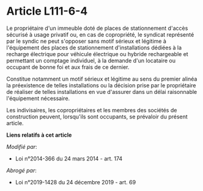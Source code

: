 # Article L111-6-4

Le propriétaire d'un immeuble doté de places de stationnement d'accès sécurisé à usage privatif ou, en cas de copropriété, le
syndicat représenté par le syndic ne peut s'opposer sans motif sérieux et légitime à l'équipement des places de stationnement
d'installations dédiées à la recharge électrique pour véhicule électrique ou hybride rechargeable et permettant un comptage
individuel, à la demande d'un locataire ou occupant de bonne foi et aux frais de ce dernier. 

Constitue notamment un motif sérieux et légitime au sens du premier alinéa la préexistence de telles installations ou la
décision prise par le propriétaire de réaliser de telles installations en vue d'assurer dans un délai raisonnable
l'équipement nécessaire. 

Les indivisaires, les copropriétaires et les membres des sociétés de construction peuvent, lorsqu'ils sont occupants, se
prévaloir du présent article.

**Liens relatifs à cet article**

_Modifié par_:

  - Loi n°2014-366 du 24 mars 2014 - art. 174

_Abrogé par_:

  - Loi n°2019-1428 du 24 décembre 2019 - art. 69
